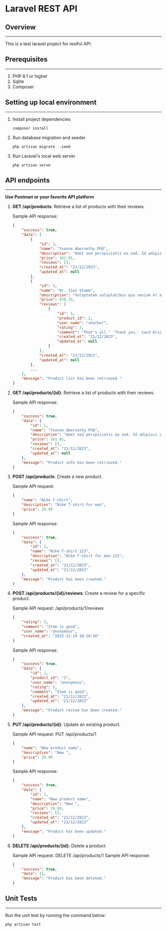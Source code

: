 # Laravel REST API


## Overview
****
This is a test laravel project for restful API


## Prerequisites
****

1. PHP 8.1 or higher
2. Sqlite
3. Composer


## Setting up local environment
****

1. Install project dependencies
    ```shell
    composer install
    ```

2. Run database migration and seeder
    ```shell
    php artisan migrate --seed
    ```

3. Run Laravel's local web server
    ```shell
    php artisan serve
    ```


## API endpoints
****
**Use Postman or your favorite API platform**

1. **GET /api/products**: Retrieve a list of products with their reviews.
   
    Sample API response:

    ```json
    {
        "success": true,
        "data": [
            {
                "id": 1,
                "name": "Yvonne Abernathy PhD",
                "description": "Amet sed perspiciatis ea sed. Id adipisci corrupti maiores. Dolores dolore totam dolore veritatis. Officia et est ducimus magnam rerum qui.",
                "price": 161.01,
                "reviews": [],
                "created_at": "21/12/2023",
                "updated_at": null
            },
            {
                "id": 2,
                "name": "Dr. Zion Stamm",
                "description": "Voluptatem voluptatibus quo veniam et asperiores atque ipsam. Dignissimos et aperiam numquam adipisci eos est eos. Cumque quasi et dolor aut non nemo. Ut et maxime et et qui maiores incidunt est.",
                "price": 976.75,
                "reviews": [
                    {
                        "id": 5,
                        "product_id": 2,
                        "user_name": "vharber",
                        "rating": 2,
                        "comment": "That's all.' 'Thank you,' said Alice, in a Little Bill It was as much as she spoke. (The unfortunate little Bill had left off when they liked, and left off sneezing by this time?' she said to Alice.",
                        "created_at": "21/12/2023",
                        "updated_at": null
                    }
                ],
                "created_at": "21/12/2023",
                "updated_at": null
            },
            ...
        ],
        "message": "Product list has been retrieved."
    }
    ```

2. **GET /api/products/{id}**: Retrieve a list of products with their reviews.

   Sample API response:

    ```json
    {
        "success": true,
        "data": {
            "id": 1,
            "name": "Yvonne Abernathy PhD",
            "description": "Amet sed perspiciatis ea sed. Id adipisci corrupti maiores. Dolores dolore totam dolore veritatis. Officia et est ducimus magnam rerum qui.",
            "price": 161.01,
            "reviews": [],
            "created_at": "21/12/2023",
            "updated_at": null
        },
        "message": "Product info has been retrieved."
    }
    ```

3. **POST /api/products**: Create a new product.

   Sample API request:

    ```json
    {
        "name": "Nike T-shirt",
        "description": "Nike T-shirt for man",
        "price": 19.99
    }
    ```

   Sample API response:

    ```json
    {
        "success": true,
        "data": {
            "id": 2,
            "name": "Nike T-shirt 123",
            "description": "Nike T-shirt for man 123",
            "reviews": [],
            "created_at": "21/12/2023",
            "updated_at": "21/12/2023"
        },
        "message": "Product has been created."
    }
    ```

4. **POST /api/products/{id}/reviews**: Create a review for a specific product.

    Sample API request: /api/products/1/reviews

    ```json
    {
        "rating": 5,
        "comment": "Item is good",
        "user_name": "anonymous",
        "created_at": "2023-12-19 10:10:10"
    }
    ```

    Sample API response:

    ```json
    {
        "success": true,
        "data": {
            "id": 1,
            "product_id": "1",
            "user_name": "anonymous",
            "rating": 5,
            "comment": "Item is good",
            "created_at": "21/12/2023",
            "updated_at": "21/12/2023"
        },
        "message": "Product review has been created."
    }
    ```

5. **PUT /api/products/{id}**: Update an existing product.

   Sample API request: PUT /api/products/1

    ```json
    {
        "name": "New product name",
        "description": "New ",
        "price": 29.99
    }
    ```

   Sample API response:

    ```json
    {
        "success": true,
        "data": {
            "id": 1,
            "name": "New product name",
            "description": "New ",
            "price": 29.99,
            "reviews": [],
            "created_at": "21/12/2023",
            "updated_at": "21/12/2023"
        },
        "message": "Product has been updated."
    }
    ```

6. **DELETE /api/products/{id}**: Delete a product.

   Sample API request: DELETE /api/products/1
   Sample API response:
    ```json
    {
        "success": true,
        "data": [],
        "message": "Product has been deleted."
    }
    ```


## Unit Tests
****

Run the unit test by running the command below:

```shell
php artisan test
```
